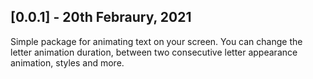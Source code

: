## [0.0.1] - 20th Febraury, 2021

Simple package for animating text on your screen. You can change the letter animation duration, between two consecutive letter appearance animation, styles and more.
